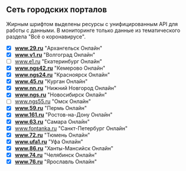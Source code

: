## Сеть городских порталов


Жирным шрифтом выделены ресурсы с унифицированным API для работы с данными. В мониторинге только данные из тематического раздела "Всё о коронавирусе".

* [x] **www.29.ru** "Архангельск Онлайн"
* [x] **www.v1.ru** "Волгоград Онлайн"
* [ ] www.e1.ru "Екатеринбург Онлайн"
* [x] **www.ngs42.ru** "Кемерово Онлайн"
* [x] **www.ngs24.ru** "Красноярск Онлайн"
* [x] **www.45.ru** "Курган Онлайн"
* [x] **www.nn.ru** "Нижний Новгород Онлайн"
* [x] **www.ngs.ru** "Новосибирск Онлайн"
* [ ] www.ngs55.ru "Омск Онлайн"
* [x] **www.59.ru** "Пермь Онлайн"
* [x] **www.161.ru** "Ростов-на-Дону Онлайн"
* [x] **www.63.ru** "Самара Онлайн"
* [x] www.fontanka.ru "Санкт-Петербург Онлайн"
* [x] **www.72.ru** "Тюмень Онлайн"
* [x] **www.ufa1.ru** "Уфа Онлайн"
* [x] **www.86.ru** "Ханты-Мансийск Онлайн"
* [x] **www.74.ru** "Челябинск Онлайн"
* [x] **www.76.ru** "Ярославль Онлайн"